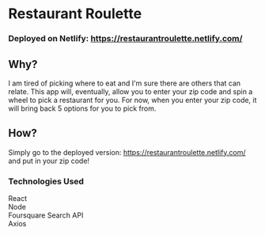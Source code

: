 # Restaurant Roulette
### Deployed on Netlify: https://restaurantroulette.netlify.com/  
## Why?  
I am tired of picking where to eat and I'm sure there are others that can relate. This app will, eventually, allow you to enter your zip code and spin a wheel to pick a restaurant for you. For now, when you enter your zip code, it will bring back 5 options for you to pick from.
## How?  
Simply go to the deployed version: https://restaurantroulette.netlify.com/ and put in your zip code!  
### Technologies Used
React  
Node  
Foursquare Search API  
Axios  

